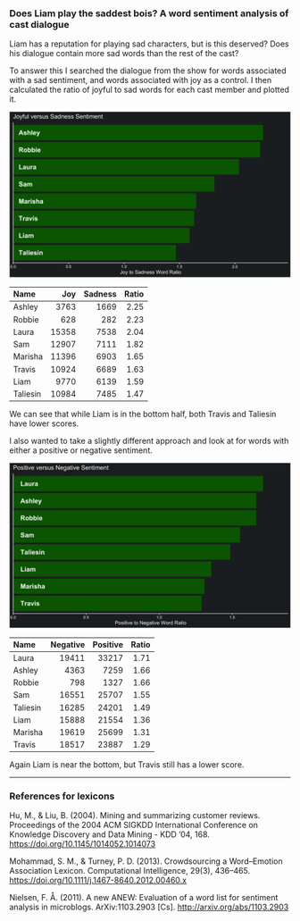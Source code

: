
### Does Liam play the saddest bois? A word sentiment analysis of cast dialogue

Liam has a reputation for playing sad characters, but is this deserved?
Does his dialogue contain more sad words than the rest of the cast?

To answer this I searched the dialogue from the show for words
associated with a sad sentiment, and words associated with joy as a
control. I then calculated the ratio of joyful to sad words for each
cast member and plotted it.

![joyful vs sad](../plots/joySadPlot.png)

| Name     |   Joy | Sadness | Ratio |
| :------- | ----: | ------: | ----: |
| Ashley   |  3763 |    1669 |  2.25 |
| Robbie   |   628 |     282 |  2.23 |
| Laura    | 15358 |    7538 |  2.04 |
| Sam      | 12907 |    7111 |  1.82 |
| Marisha  | 11396 |    6903 |  1.65 |
| Travis   | 10924 |    6689 |  1.63 |
| Liam     |  9770 |    6139 |  1.59 |
| Taliesin | 10984 |    7485 |  1.47 |

We can see that while Liam is in the bottom half, both Travis and
Taliesin have lower scores.

I also wanted to take a slightly different approach and look at for
words with either a positive or negative sentiment.

![positive vs negative](../plots/positiveNegativePlot.png)

| Name     | Negative | Positive | Ratio |
| :------- | -------: | -------: | ----: |
| Laura    |    19411 |    33217 |  1.71 |
| Ashley   |     4363 |     7259 |  1.66 |
| Robbie   |      798 |     1327 |  1.66 |
| Sam      |    16551 |    25707 |  1.55 |
| Taliesin |    16285 |    24201 |  1.49 |
| Liam     |    15888 |    21554 |  1.36 |
| Marisha  |    19619 |    25699 |  1.31 |
| Travis   |    18517 |    23887 |  1.29 |

Again Liam is near the bottom, but Travis still has a lower score.

-----

### References for lexicons

Hu, M., & Liu, B. (2004). Mining and summarizing customer reviews.
Proceedings of the 2004 ACM SIGKDD International Conference on Knowledge
Discovery and Data Mining - KDD ’04, 168.
<https://doi.org/10.1145/1014052.1014073>

Mohammad, S. M., & Turney, P. D. (2013). Crowdsourcing a Word–Emotion
Association Lexicon. Computational Intelligence, 29(3), 436–465.
<https://doi.org/10.1111/j.1467-8640.2012.00460.x>

Nielsen, F. Å. (2011). A new ANEW: Evaluation of a word list for
sentiment analysis in microblogs. ArXiv:1103.2903 \[Cs\].
<http://arxiv.org/abs/1103.2903>
